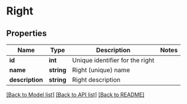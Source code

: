 # Right

## Properties
Name | Type | Description | Notes
------------ | ------------- | ------------- | -------------
**id** | **int** | Unique identifier for the right | 
**name** | **string** | Right (unique) name | 
**description** | **string** | Right description | 

[[Back to Model list]](../README.md#documentation-for-models) [[Back to API list]](../README.md#documentation-for-api-endpoints) [[Back to README]](../README.md)


